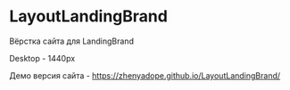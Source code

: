 # LayoutLandingBrand
Вёрстка сайта для LandingBrand

Desktop - 1440px

Демо версия сайта - https://zhenyadope.github.io/LayoutLandingBrand/